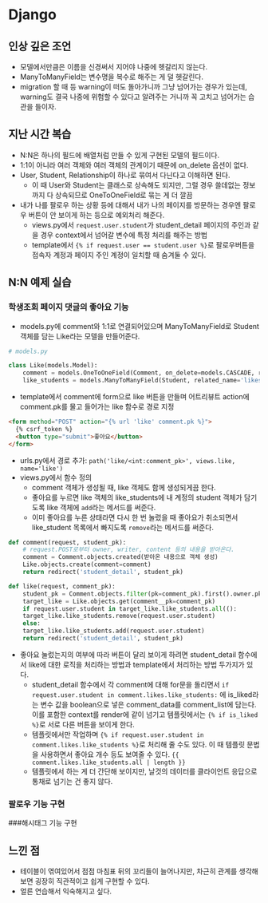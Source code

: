 # Django 

## 인상 깊은 조언
- 모델에서만큼은 이름을 신경써서 지어야 나중에 헷갈리지 않는다.
- ManyToManyField는 변수명을 복수로 해주는 게 덜 헷갈린다.
- migration 할 때 등 warning이 떠도 돌아가니까 그냥 넘어가는 경우가 있는데, warning도 결국 나중에 위험할 수 있다고 알려주는 거니까 꼭 고치고 넘어가는 습관을 들이자.

## 지난 시간 복습
- N:N은 하나의 필드에 배열처럼 만들 수 있게 구현된 모델의 필드이다.
- 1:1이 아니라 여러 객체와 여러 객체의 관계이기 때문에 on_delete 옵션이 없다.
- User, Student, Relationship이 하나로 묶여서 다닌다고 이해하면 된다.
  - 이 때 User와 Student는 클래스로 상속해도 되지만, 그럴 경우 쓸데없는 정보까지 다 상속되므로 OneToOneField로 묶는 게 더 깔끔
- 내가 나를 팔로우 하는 상황 등에 대해서 내가 나의 페이지를 방문하는 경우엔 팔로우 버튼이 안 보이게 하는 등으로 예외처리 해준다.
  - views.py에서 `request.user.student`가 student_detail 페이지의 주인과 같을 경우 context에서 넘어갈 변수에 특정 처리를 해주는 방법
  - template에서 `{% if request.user == student.user %}`로 팔로우버튼을 접속자 계정과 페이지 주인 계정이 일치할 때 숨겨둘 수 있다.

## N:N 예제 실습
### 학생조회 페이지 댓글의 좋아요 기능
- models.py에 comment와 1:1로 연결되어있으며 ManyToManyField로 Student 객체를 담는 Like라는 모델을 만들어준다.
```python
# models.py

class Like(models.Model):
    comment = models.OneToOneField(Comment, on_delete=models.CASCADE, related_name='likes')
    like_students = models.ManyToManyField(Student, related_name='likes')
```
- template에서 comment에 form으로 like 버튼을 만들며 어트리뷰트 action에 comment.pk를 물고 들어가는 like 함수로 경로 지정
```html
<form method="POST" action="{% url 'like' comment.pk %}">
  {% csrf_token %}
  <button type="submit">좋아요</button>
</form>
```
- urls.py에서 경로 추가: `path('like/<int:comment_pk>', views.like, name='like')`
- views.py에서 함수 정의
  - comment 객체가 생성될 때, like 객체도 함께 생성되게끔 한다.
  - 좋아요를 누르면 like 객체의 like_students에 내 계정의 student 객체가 담기도록 like 객체에 `add`라는 메서드를 써준다.
  - 이미 좋아요를 누른 상태라면 다시 한 번 눌렀을 때 좋아요가 취소되면서 like_student 목록에서 빠지도록 `remove`라는 메서드를 써준다.
```python
def comment(request, student_pk):
    # request.POST로부터 owner, writer, content 등의 내용을 받아온다.
    comment = Comment.objects.created(받아온 내용으로 객체 생성)
    Like.objects.create(comment=comment)
    return redirect('student_detail', student_pk)

def like(request, comment_pk):
    student_pk = Comment.objects.filter(pk=comment_pk).first().owner.pk
    target_like = Like.objects.get(comment__pk=comment_pk)
    if request.user.student in target_like.like_students.all(():
	target_like.like_students.remove(request.user.student)
    else:
	target_like.like_students.add(request.user.student)
    return redirect('student_detail', student_pk)
```
- 좋아요 눌렀는지의 여부에 따라 버튼이 달리 보이게 하려면 student_detail 함수에서 like에 대한 로직을 처리하는 방법과 template에서 처리하는 방법 두가지가 있다.
  - student_detail 함수에서 각 comment에 대해 for문을 돌리면서 `if request.user.student in comment.likes.like_students:` 에 is_liked라는 변수 값을 boolean으로 넣은 comment_data를 comment_list에 담는다. 이를 포함한 context를 render에 같이 넘기고 템플릿에서는 `{% if is_liked %}`로 서로 다른 버튼을 보이게 한다.
  - 템플릿에서만 작업하며 `{% if request.user.student in comment.likes.like_students %}`로 처리해 줄 수도 있다. 이 때 템플릿 문법을 사용하면서 좋아요 개수 등도 보여줄 수 있다. `{{ comment.likes.like_students.all | length }}`
  - 템플릿에서 하는 게 더 간단해 보이지만, 날것의 데이터를 클라이언트 응답으로 통채로 넘기는 건 좋지 않다.

### 팔로우 기능 구현

###해시태그 기능 구현

## 느낀 점
- 테이블이 엮여있어서 점점 마침표 뒤의 꼬리들이 늘어나지만, 차근히 관계를 생각해보면 굉장히 직관적이고 쉽게 구현할 수 있다.
- 얼른 연습해서 익숙해지고 싶다.
